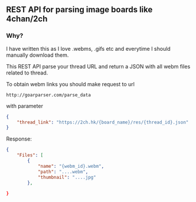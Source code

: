 ## REST API for parsing image boards like 4chan/2ch

### Why?
I have written this as I love .webms, .gifs etc and everytime I should
manually download them.

This REST API parse your thread URL and return a JSON with all webm files
related to thread.

To obtain webm links you should make request to url

`http://goarparser.com/parse_data`

with parameter

```json
{
    "thread_link": "https://2ch.hk/{board_name}/res/{thread_id}.json"
}
```

Response:

```json
{
    "Files": [
        {
            "name": "{webm_id}.webm",
            "path": "....webm",
            "thumbnail": "....jpg"
        },
        
}
```